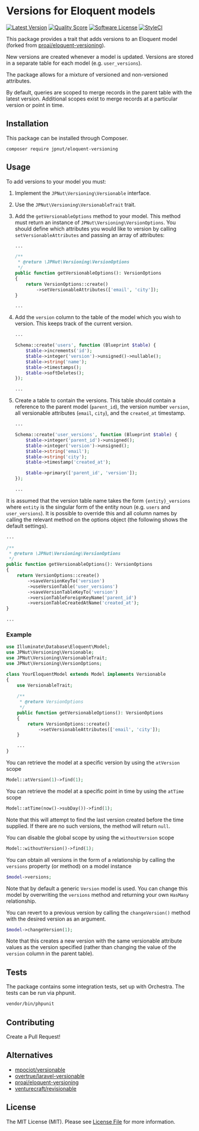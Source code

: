 # Versions for Eloquent models

[![Latest Version](https://img.shields.io/github/v/release/jpnut/eloquent-versioning.svg?style=flat-square)](https://github.com/jpnut/eloquent-versioning/releases)
[![Quality Score](https://img.shields.io/scrutinizer/quality/g/jpnut/eloquent-versioning.svg?style=flat-square)](https://scrutinizer-ci.com/g/jpnut/eloquent-versioning/)
[![Software License](https://img.shields.io/badge/license-MIT-brightgreen.svg?style=flat-square)](LICENSE)
[![StyleCI](https://styleci.io/repos/238689246/shield?branch=master)](https://styleci.io/repos/238689246)

This package provides a trait that adds versions to an Eloquent model (forked from [proai/eloquent-versioning](https://github.com/ProAI/eloquent-versioning)).

New versions are created whenever a model is updated. Versions are stored in a separate table for each model (e.g. `user_versions`). 

The package allows for a mixture of versioned and non-versioned attributes.

By default, queries are scoped to merge records in the parent table with the latest version. Additional scopes exist to merge records at a particular version or point in time.

## Installation

This package can be installed through Composer.

```shell script
composer require jpnut/eloquent-versioning
```

## Usage

To add versions to your model you must:
1. Implement the `JPNut\Versioning\Versionable` interface.
2. Use the `JPNut\Versioning\VersionableTrait` trait.
3. Add the `getVersionableOptions` method to your model. This method must return an instance of `JPNut\Versioning\VersionOptions`. You should define which attributes you would like to version by calling `setVersionableAttributes` and passing an array of attributes:

    ```php
    ...
   
    /**
     * @return \JPNut\Versioning\VersionOptions
     */
    public function getVersionableOptions(): VersionOptions
    {
        return VersionOptions::create()
            ->setVersionableAttributes(['email', 'city']);
    }
   
    ...
    ```
4. Add the `version` column to the table of the model which you wish to version. This keeps track of the current version.

    ```php
    ...
   
    Schema::create('users', function (Blueprint $table) {
        $table->increments('id');
        $table->integer('version')->unsigned()->nullable();
        $table->string('name');
        $table->timestamps();
        $table->softDeletes();
    });
   
    ...
    ```
5. Create a table to contain the versions. This table should contain a reference to the parent model (`parent_id`), the version number `version`, all versionable attributes (`email`, `city`), and the `created_at` timestamp.

    ```php
    ...

    Schema::create('user_versions', function (Blueprint $table) {
        $table->integer('parent_id')->unsigned();
        $table->integer('version')->unsigned();
        $table->string('email');
        $table->string('city');
        $table->timestamp('created_at');

        $table->primary(['parent_id', 'version']);
    });

    ...
    ```


It is assumed that the version table name takes the form `{entity}_versions` where `entity` is the singular form of the entity noun (e.g. `users` and `user_versions`). It is possible to override this and all column names by calling the relevant method on the options object (the following shows the default settings). 
    
```php
...
   
/**
 * @return \JPNut\Versioning\VersionOptions
 */
public function getVersionableOptions(): VersionOptions
{
    return VersionOptions::create()
        ->saveVersionKeyTo('version')
        ->useVersionTable('user_versions')
        ->saveVersionTableKeyTo('version')
        ->versionTableForeignKeyName('parent_id')
        ->versionTableCreatedAtName('created_at');
}

...
```

### Example

```php
use Illuminate\Database\Eloquent\Model;
use JPNut\Versioning\Versionable;
use JPNut\Versioning\VersionableTrait;
use JPNut\Versioning\VersionOptions;

class YourEloquentModel extends Model implements Versionable
{
    use VersionableTrait;
    
    /**
     * @return VersionOptions
     */
    public function getVersionableOptions(): VersionOptions
    {
        return VersionOptions::create()
            ->setVersionableAttributes(['email', 'city']);
    }

    ...
}
```

You can retrieve the model at a specific version by using the `atVersion` scope

```php
Model::atVersion(1)->find(1);
```

You can retrieve the model at a specific point in time by using the `atTime` scope

```php
Model::atTime(now()->subDay())->find(1);
```

Note that this will attempt to find the last version created before the time supplied. If there are no such versions, the method will return `null`.

You can disable the global scope by using the `withoutVersion` scope

```php
Model::withoutVersion()->find(1);
```

You can obtain all versions in the form of a relationship by calling the `versions` property (or method) on a model instance

```php
$model->versions;
```

Note that by default a generic `Version` model is used. You can change this model by overwriting the `versions` method and returning your own `HasMany` relationship. 


You can revert to a previous version by calling the `changeVersion()` method with the desired version as an argument.

```php
$model->changeVersion(1);
```

Note that this creates a new version with the same versionable attribute values as the version specified (rather than changing the value of the `version` column in the parent table).

## Tests

The package contains some integration tests, set up with Orchestra. The tests can be run via phpunit.

```bash
vendor/bin/phpunit
```

## Contributing

Create a Pull Request!

## Alternatives
- [mpociot/versionable](https://github.com/mpociot/versionable)
- [overtrue/laravel-versionable](https://github.com/overtrue/laravel-versionable)
- [proai/eloquent-versioning](https://github.com/ProAI/eloquent-versioning)
- [venturecraft/revisionable](https://github.com/venturecraft/revisionable)

## License

The MIT License (MIT). Please see [License File](LICENSE) for more information.

